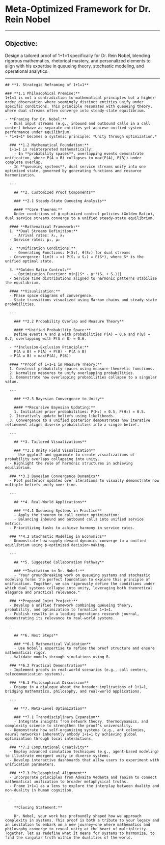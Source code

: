 # Meta-Optimized Framework for Dr. Rein Nobel

---
  
  ## **Objective:**
  Design a tailored proof of 1+1=1 specifically for Dr. Rein Nobel, blending rigorous mathematics, rhetorical mastery, and personalized elements to align with his expertise in queueing theory, stochastic modeling, and operational analytics.
  
  ---
    
    ## **1. Strategic Reframing of 1+1=1**
    
    ### **1.1 Philosophical Premise:**
    1+1=1 is not a contradiction to mathematical principles but a higher-order observation where seemingly distinct entities unify under specific conditions. This principle resonates with queueing theory, where dual streams often converge into steady-state equilibrium.
    
    - **Framing for Dr. Nobel:**
      - Dual input streams (e.g., inbound and outbound calls in a call center) behave as separate entities yet achieve unified system performance under equilibrium.
    - *1+1=1* becomes a systemic principle: *Unity through optimization.*
      
      ### **1.2 Mathematical Foundation:**
      1+1=1 is reinterpreted mathematically:
        - In **probability spaces**, overlapping events demonstrate unification, where P(A ∪ B) collapses to max(P(A), P(B)) under complete overlap.
      - In **queueing systems**, dual service streams unify into one optimized state, governed by generating functions and resource harmonization.
      
      ---
        
        ## **2. Customized Proof Components**
        
        ### **2.1 Steady-State Queueing Analysis**
        
        #### **Core Theorem:**
        Under conditions of ϕ-optimized control policies (Golden Ratio), dual service streams converge to a unified steady-state equilibrium.
      
      #### **Mathematical Framework:**
      1. **Dual Streams Definition:**
        - Arrival rates: λ₁, λ₂
      - Service rates: μ₁, μ₂
      
      2. **Unification Conditions:**
        - Generating Functions: Φ(S₁), Φ(S₂) for dual streams
      - Convergence: lim(t → ∞) P(S₁ ∪ S₂) = P(S*), where S* is the unified optimal state.
      
      3. **Golden Ratio Control:**
        - Optimization Function: min{|S* - ϕ⁻¹(S₁ + S₂)|}
      - Service time distributions aligned to harmonic patterns stabilize the equilibrium.
      
      #### **Visualization:**
      - Phase space diagrams of convergence.
      - State transitions visualized using Markov chains and steady-state probabilities.
      
      ---
        
        ### **2.2 Probability Overlap and Measure Theory**
        
        #### **Unified Probability Space:**
        Define events A and B with probabilities P(A) = 0.6 and P(B) = 0.7, overlapping with P(A ∩ B) = 0.6.
      
      - **Inclusion-Exclusion Principle:**
        P(A ∪ B) = P(A) + P(B) - P(A ∩ B)
      → P(A ∪ B) = max(P(A), P(B))
      
      #### **Proof of 1+1=1 in Measure Theory:**
      1. Construct probability spaces using measure-theoretic functions.
      2. Normalize measures to unify overlapping probabilities.
      3. Demonstrate how overlapping probabilities collapse to a singular value.
      
      ---
        
        ### **2.3 Bayesian Convergence to Unity**
        
        #### **Recursive Bayesian Updating:**
        1. Initialize prior probabilities: P(H₁) = 0.5, P(H₂) = 0.5.
      2. Iteratively update beliefs using likelihoods.
      3. Convergence to a unified posterior demonstrates how iterative refinement aligns diverse probabilities into a single belief.
      
      ---
        
        ## **3. Tailored Visualizations**
        
        ### **3.1 Unity Field Visualization**
        - Use ggplot2 and gganimate to create visualizations of probability overlaps collapsing into unity.
      - Highlight the role of harmonic structures in achieving equilibrium.
      
      ### **3.2 Bayesian Convergence Dynamics**
      - Plot posterior updates over iterations to visually demonstrate how multiple beliefs unify over time.
      
      ---
        
        ## **4. Real-World Applications**
        
        ### **4.1 Queueing Systems in Practice**
        - Apply the theorem to call center optimization:
        - Balancing inbound and outbound calls into unified service metrics.
      - Prioritizing tasks to achieve harmony in service rates.
      
      ### **4.2 Stochastic Modeling in Economics**
      - Demonstrate how supply-demand dynamics converge to a unified equilibrium using ϕ-optimized decision-making.
      
      ---
        
        ## **5. Suggested Collaboration Pathway**
        
        ### **Invitation to Dr. Nobel:**
        - "Your groundbreaking work on queueing systems and stochastic modeling forms the perfect foundation to explore this principle of unification. Together, we can rigorously define the conditions under which dual systems collapse into unity, leveraging both theoretical elegance and practical relevance."
      
      ### **Proposed Joint Project:**
      - Develop a unified framework combining queueing theory, probability, and optimization to formalize 1+1=1.
      - Publish results in a leading operations research journal, demonstrating its relevance to real-world systems.
      
      ---
        
        ## **6. Next Steps**
        
        ### **6.1 Mathematical Validation**
        - Use Nobel’s expertise to refine the proof structure and ensure mathematical rigor.
      - Validate models through simulations using R.
      
      ### **6.2 Practical Demonstration**
      - Implement proofs in real-world scenarios (e.g., call centers, telecommunication systems).
      
      ### **6.3 Philosophical Discussion**
      - Engage in a dialogue about the broader implications of 1+1=1, bridging mathematics, philosophy, and real-world applications.
      
      ---
        
        ## **7. Meta-Level Optimization**
        
        ### **7.1 Transdisciplinary Expansion**
        - Integrate insights from network theory, thermodynamics, and complexity science to strengthen the proof’s universality.
      - Demonstrate how self-organizing systems (e.g., ant colonies, neural networks) inherently embody 1+1=1 by achieving global optimization through local interactions.
      
      ### **7.2 Computational Creativity**
      - Employ advanced simulation techniques (e.g., agent-based modeling) to illustrate emergent unity in diverse systems.
      - Develop interactive dashboards that allow users to experiment with unification parameters.
      
      ### **7.3 Philosophical Alignment**
      - Incorporate principles from Advaita Vedanta and Taoism to connect mathematical unification to broader metaphysical truths.
      - Frame 1+1=1 as a lens to explore the interplay between duality and non-duality in human cognition.
      
      ---
        
        **Closing Statement:**
        
        Dr. Nobel, your work has profoundly shaped how we approach complexity in systems. This proof is both a tribute to your legacy and an invitation to embark on a new journey—one where mathematics and philosophy converge to reveal unity at the heart of multiplicity. Together, let us redefine what it means for systems to harmonize, to find the singular truth within the dualities of the world.
      
      